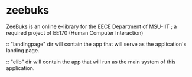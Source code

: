 # zeebuks

ZeeBuks is an online e-library for the EECE Department of MSU-IIT ; a required project of EE170  (Human Computer Interaction)

:: "landingpage" dir will contain the app that will serve as the application's landing page.

:: "elib" dir will contain the app that will run as the main system of this application. 

